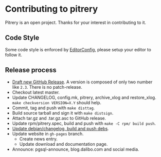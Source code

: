 # Contributing to pitrery

Pitrery is an open project. Thanks for your interest in contributing to it.


## Code Style

Some code style is enforced by [EditorConfig](https://editorconfig.org/), please
setup your editor to follow it.


## Release process

- [Draft new GitHub Release](https://github.com/dalibo/pitrery/releases/new). A
  version is composed of only two number like `2.3`. There is no patch-release.
- Checkout latest master.
- Update CHANGELOG, config.mk, pitrery, archive\_xlog and restore\_xlog. `make
  checkversion VERSION=X.Y` should help.
- Commit, tag and push with `make disttag`.
- Build source tarball and sign it with `make distsign`.
- Attach tar.gz and .tar.gz.asc to GitHub release.
- Update rpm/pitrery.spec, build and push with `make -C rpm/ build push`.
- [Update debian/changelog, build and push debs](./debian).
- Update website in `gh-pages` branch.
  - Create news entry.
  - Update download and documentation page.
- Announce: pgsql-announce, blog.dalibo.com and social media.
